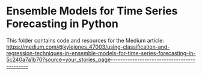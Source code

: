 # Ensemble Models for Time Series Forecasting in Python

This folder contains code and resources for the Medium article:
https://medium.com/@kylejones_47003/using-classification-and-regression-techniques-in-ensemble-models-for-time-series-forecasting-in-5c240a7a1b70?source=your_stories_page--------------------------------------------
